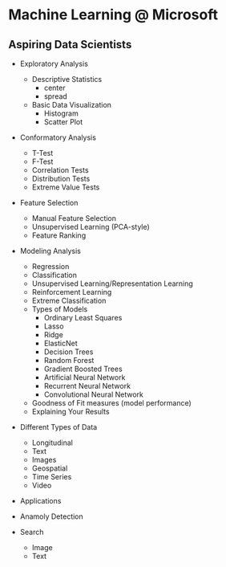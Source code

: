 # Machine Learning @ Microsoft

## Aspiring Data Scientists

* Exploratory Analysis
  * Descriptive Statistics
    * center
    * spread
  * Basic Data Visualization
    * Histogram
    * Scatter Plot
    
* Conformatory Analysis
  * T-Test
  * F-Test
  * Correlation Tests
  * Distribution Tests
  * Extreme Value Tests

* Feature Selection
  * Manual Feature Selection
  * Unsupervised Learning (PCA-style)
  * Feature Ranking
  
* Modeling Analysis
  * Regression
  * Classification
  * Unsupervised Learning/Representation Learning
  * Reinforcement Learning
  * Extreme Classification
  * Types of Models
    * Ordinary Least Squares
    * Lasso
    * Ridge
    * ElasticNet
    * Decision Trees
    * Random Forest
    * Gradient Boosted Trees
    * Artificial Neural Network
    * Recurrent Neural Network
    * Convolutional Neural Network
  * Goodness of Fit measures (model performance)
  * Explaining Your Results

* Different Types of Data
  * Longitudinal
  * Text
  * Images
  * Geospatial
  * Time Series
  * Video

* Applications
 * Anamoly Detection
 * Search
   * Image
   * Text
 
